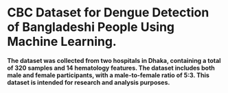 <h1>CBC Dataset for Dengue Detection of Bangladeshi People Using Machine Learning.</h1>

<strong>The dataset was collected from two hospitals in Dhaka, containing a total of 320 samples and 14 hematology features. The dataset includes both male and female participants, with a male-to-female ratio of 5:3. This dataset is intended for research and analysis purposes.</strong>


